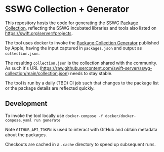 # SSWG Collection + Generator

This repository hosts the code for generating the SSWG [Package Collection](https://github.com/apple/swift-evolution/blob/main/proposals/0291-package-collections.md),
reflecting the SSWG incubated libraries and tools also listed on https://swift.org/server#projects.

The tool uses docker to invoke the [Package Collection Generator](https://github.com/apple/swift-package-collection-generator) published by Apple,
having the input captured in `packages.json` and output as `collection.json`.

The resulting `collection.json` is the collection shared with the community.
As such it's URL (https://raw.githubusercontent.com/swift-server/sswg-collection/main/collection.json) needs to stay stable.

The tool is run by a daily (TBD) CI job such that changes to the package list or the package details are reflected quickly.

## Development

To invoke the tool locally use `docker-compose -f docker/docker-compose.yaml run generate`

Note `GITHUB_API_TOKEN` is used to interact with GitHub and obtain metadata about the packages.

Checkouts are cached in a `.cache` directory to speed up subsequent runs.
